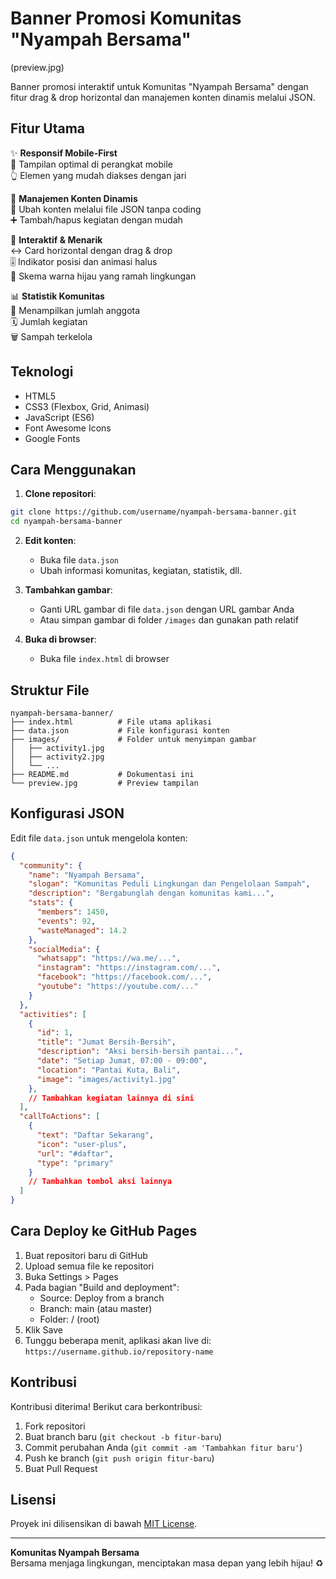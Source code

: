 
# Banner Promosi Komunitas "Nyampah Bersama"

(preview.jpg)

Banner promosi interaktif untuk Komunitas "Nyampah Bersama" dengan fitur drag & drop horizontal dan manajemen konten dinamis melalui JSON.

## Fitur Utama

✨ **Responsif Mobile-First**  
📱 Tampilan optimal di perangkat mobile  
👆 Elemen yang mudah diakses dengan jari  

🔄 **Manajemen Konten Dinamis**  
📝 Ubah konten melalui file JSON tanpa coding  
➕ Tambah/hapus kegiatan dengan mudah  

🎨 **Interaktif & Menarik**  
↔️ Card horizontal dengan drag & drop  
🎚️ Indikator posisi dan animasi halus  
🌈 Skema warna hijau yang ramah lingkungan  

📊 **Statistik Komunitas**  
👥 Menampilkan jumlah anggota  
🗓️ Jumlah kegiatan  
🗑️ Sampah terkelola  

## Teknologi

- HTML5
- CSS3 (Flexbox, Grid, Animasi)
- JavaScript (ES6)
- Font Awesome Icons
- Google Fonts

## Cara Menggunakan

1. **Clone repositori**:
```bash
git clone https://github.com/username/nyampah-bersama-banner.git
cd nyampah-bersama-banner
```

2. **Edit konten**:
   - Buka file `data.json`
   - Ubah informasi komunitas, kegiatan, statistik, dll.

3. **Tambahkan gambar**:
   - Ganti URL gambar di file `data.json` dengan URL gambar Anda
   - Atau simpan gambar di folder `/images` dan gunakan path relatif

4. **Buka di browser**:
   - Buka file `index.html` di browser

## Struktur File

```
nyampah-bersama-banner/
├── index.html          # File utama aplikasi
├── data.json           # File konfigurasi konten
├── images/             # Folder untuk menyimpan gambar
│   ├── activity1.jpg
│   ├── activity2.jpg
│   └── ...
├── README.md           # Dokumentasi ini
└── preview.jpg         # Preview tampilan
```

## Konfigurasi JSON

Edit file `data.json` untuk mengelola konten:

```json
{
  "community": {
    "name": "Nyampah Bersama",
    "slogan": "Komunitas Peduli Lingkungan dan Pengelolaan Sampah",
    "description": "Bergabunglah dengan komunitas kami...",
    "stats": {
      "members": 1450,
      "events": 92,
      "wasteManaged": 14.2
    },
    "socialMedia": {
      "whatsapp": "https://wa.me/...",
      "instagram": "https://instagram.com/...",
      "facebook": "https://facebook.com/...",
      "youtube": "https://youtube.com/..."
    }
  },
  "activities": [
    {
      "id": 1,
      "title": "Jumat Bersih-Bersih",
      "description": "Aksi bersih-bersih pantai...",
      "date": "Setiap Jumat, 07:00 - 09:00",
      "location": "Pantai Kuta, Bali",
      "image": "images/activity1.jpg"
    },
    // Tambahkan kegiatan lainnya di sini
  ],
  "callToActions": [
    {
      "text": "Daftar Sekarang",
      "icon": "user-plus",
      "url": "#daftar",
      "type": "primary"
    }
    // Tambahkan tombol aksi lainnya
  ]
}
```

## Cara Deploy ke GitHub Pages

1. Buat repositori baru di GitHub
2. Upload semua file ke repositori
3. Buka Settings > Pages
4. Pada bagian "Build and deployment":
   - Source: Deploy from a branch
   - Branch: main (atau master)
   - Folder: / (root)
5. Klik Save
6. Tunggu beberapa menit, aplikasi akan live di:
   `https://username.github.io/repository-name`

## Kontribusi

Kontribusi diterima! Berikut cara berkontribusi:

1. Fork repositori
2. Buat branch baru (`git checkout -b fitur-baru`)
3. Commit perubahan Anda (`git commit -am 'Tambahkan fitur baru'`)
4. Push ke branch (`git push origin fitur-baru`)
5. Buat Pull Request

## Lisensi

Proyek ini dilisensikan di bawah [MIT License](LICENSE).

---

**Komunitas Nyampah Bersama**  
Bersama menjaga lingkungan, menciptakan masa depan yang lebih hijau! ♻️

